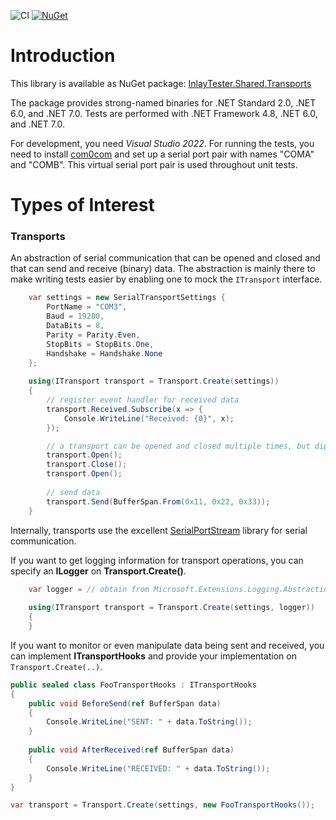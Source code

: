 ![CI](https://github.com/Amarok79/InlayTester.Shared.Transports/workflows/CI/badge.svg)
[![NuGet](https://img.shields.io/nuget/v/InlayTester.Shared.Transports.svg?logo=)](https://www.nuget.org/packages/InlayTester.Shared.Transports/)

# Introduction

This library is available as NuGet package:
[InlayTester.Shared.Transports](https://www.nuget.org/packages/InlayTester.Shared.Transports/)

The package provides strong-named binaries for .NET Standard 2.0, .NET 6.0, and .NET 7.0. Tests are performed with .NET Framework 4.8, .NET 6.0, and .NET 7.0.

For development, you need *Visual Studio 2022*. For running the tests, you need to install [com0com](https://sourceforge.net/projects/com0com/) and set up a serial port pair with names "COMA" and "COMB". This virtual serial port pair is used throughout unit tests.


# Types of Interest

### Transports

An abstraction of serial communication that can be opened and closed and that can send and receive (binary) data. The abstraction is mainly there to make writing tests easier by enabling one to mock the `ITransport` interface.

````cs
    var settings = new SerialTransportSettings {
        PortName = "COM3",
        Baud = 19200,
        DataBits = 8,
        Parity = Parity.Even,
        StopBits = StopBits.One,
        Handshake = Handshake.None
    };
    
    using(ITransport transport = Transport.Create(settings))
    {
        // register event handler for received data
        transport.Received.Subscribe(x => {
            Console.WriteLine("Received: {0}", x);
        });

        // a transport can be opened and closed multiple times, but diposed only once
        transport.Open();
        transport.Close();
        transport.Open();
        
        // send data
        transport.Send(BufferSpan.From(0x11, 0x22, 0x33));
    }
````

Internally, transports use the excellent [SerialPortStream](https://github.com/jcurl/SerialPortStream) library for serial communication.

If you want to get logging information for transport operations, you can specify an **ILogger** on **Transport.Create()**.

````cs
    var logger = // obtain from Microsoft.Extensions.Logging.Abstractions
    
    using(ITransport transport = Transport.Create(settings, logger))
    {
    }
````

If you want to monitor or even manipulate data being sent and received, you can implement **ITransportHooks** and provide your implementation on `Transport.Create(..)`.

````cs
public sealed class FooTransportHooks : ITransportHooks
{
    public void BeforeSend(ref BufferSpan data)
    {
        Console.WriteLine("SENT: " + data.ToString());
    }
    
    public void AfterReceived(ref BufferSpan data)
    {
        Console.WriteLine("RECEIVED: " + data.ToString());
    }
}

var transport = Transport.Create(settings, new FooTransportHooks());
````
